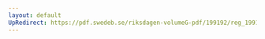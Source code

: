```yaml
---
layout: default
UpRedirect: https://pdf.swedeb.se/riksdagen-volumeG-pdf/199192/reg_199192_KrU/reg_199192_KrU_0001.pdf
---
```

